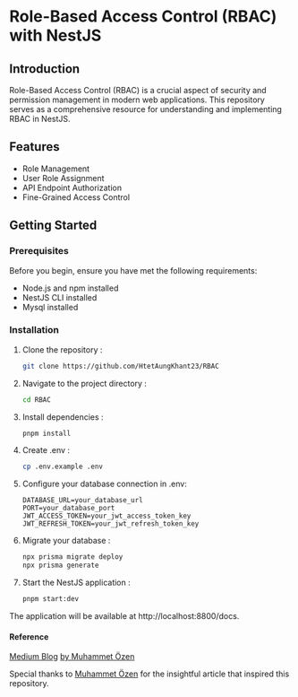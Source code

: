 # Role-Based Access Control (RBAC) with NestJS

## Introduction

Role-Based Access Control (RBAC) is a crucial aspect of security and permission management in modern web applications. This repository serves as a comprehensive resource for understanding and implementing RBAC in NestJS.

## Features

- Role Management
- User Role Assignment
- API Endpoint Authorization
- Fine-Grained Access Control

## Getting Started

### Prerequisites

Before you begin, ensure you have met the following requirements:

- Node.js and npm installed
- NestJS CLI installed
- Mysql installed

### Installation

1. Clone the repository :

   ```bash
   git clone https://github.com/HtetAungKhant23/RBAC
   ```

2. Navigate to the project directory :

   ```bash
   cd RBAC
   ```

3. Install dependencies :

   ```bash
   pnpm install
   ```

4. Create .env :

   ```bash
   cp .env.example .env
   ```

5. Configure your database connection in .env:

   ```dotenv
   DATABASE_URL=your_database_url
   PORT=your_database_port
   JWT_ACCESS_TOKEN=your_jwt_access_token_key
   JWT_REFRESH_TOKEN=your_jwt_refresh_token_key
   ```

6. Migrate your database :

   ```bash
   npx prisma migrate deploy
   npx prisma generate
   ```

7. Start the NestJS application :

   ```bash
   pnpm start:dev
   ```

The application will be available at http://localhost:8800/docs.

#### Reference

[Medium Blog](https://medium.com/@dev.muhammet.ozen/role-based-access-control-in-nestjs-15c15090e47d)
[ by Muhammet Özen](https://medium.com/@dev.muhammet.ozen)

Special thanks to [ Muhammet Özen](https://medium.com/@dev.muhammet.ozen) for the insightful article that inspired this repository.
